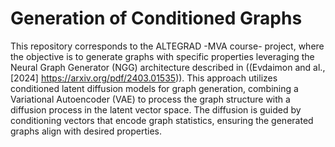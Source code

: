 # Generation of Conditioned Graphs

This repository corresponds to the ALTEGRAD -MVA course- project, where the objective is to generate graphs with specific properties leveraging the Neural Graph Generator (NGG) architecture described in ((Evdaimon and al., [2024] https://arxiv.org/pdf/2403.01535)). This approach utilizes conditioned latent diffusion models for graph generation, combining a Variational Autoencoder (VAE) to process the graph structure with a diffusion process in the latent vector space. The diffusion is guided by conditioning vectors that encode graph statistics, ensuring the generated graphs align with desired properties.
